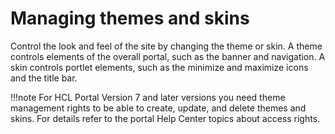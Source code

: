 # Managing themes and skins

Control the look and feel of the site by changing the theme or skin. A theme controls elements of the overall portal, such as the banner and navigation. A skin controls portlet elements, such as the minimize and maximize icons and the title bar.

!!!note
    For HCL Portal Version 7 and later versions you need theme management rights to be able to create, update, and delete themes and skins. For details refer to the portal Help Center topics about access rights.


